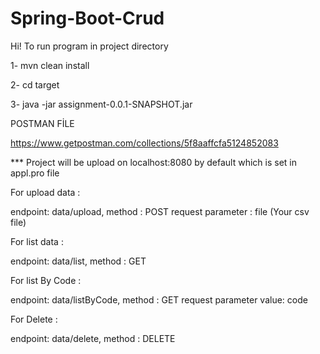 # Spring-Boot-Crud


Hi!
To run program in project directory

1- mvn clean install

2- cd target

3- java -jar assignment-0.0.1-SNAPSHOT.jar    



POSTMAN FİLE

https://www.getpostman.com/collections/5f8aaffcfa5124852083


*** Project will be upload on localhost:8080 by default which is set in appl.pro file

For upload data :

endpoint: data/upload,
method : POST
request parameter : file (Your csv file)


For list data :

endpoint: data/list,
method : GET


For list By Code :

endpoint: data/listByCode,
method : GET
request parameter  value: code


For Delete :

endpoint: data/delete,
method : DELETE


